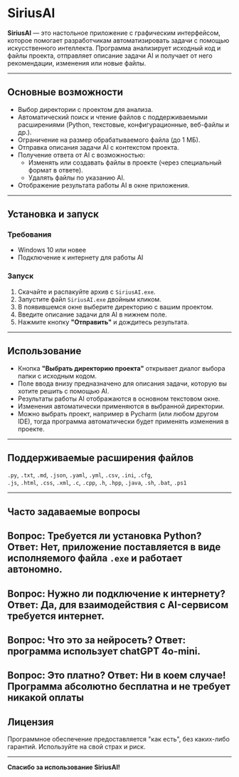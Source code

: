 # SiriusAI

**SiriusAI** — это настольное приложение с графическим интерфейсом, которое помогает разработчикам автоматизировать задачи с помощью искусственного интеллекта. Программа анализирует исходный код и файлы проекта, отправляет описание задачи AI и получает от него рекомендации, изменения или новые файлы.

---

## Основные возможности

- Выбор директории с проектом для анализа.
- Автоматический поиск и чтение файлов с поддерживаемыми расширениями (Python, текстовые, конфигурационные, веб-файлы и др.).
- Ограничение на размер обрабатываемого файла (до 1 МБ).
- Отправка описания задачи AI с контекстом проекта.
- Получение ответа от AI с возможностью:
  - Изменять или создавать файлы в проекте (через специальный формат в ответе).
  - Удалять файлы по указанию AI.
- Отображение результата работы AI в окне приложения.

---

## Установка и запуск

### Требования

- Windows 10 или новее
- Подключение к интернету для работы AI

### Запуск

1. Скачайте и распакуйте архив с `SiriusAI.exe`.
2. Запустите файл `SiriusAI.exe` двойным кликом.
3. В появившемся окне выберите директорию с вашим проектом.
4. Введите описание задачи для AI в нижнем поле.
5. Нажмите кнопку **"Отправить"** и дождитесь результата.

---

## Использование

- Кнопка **"Выбрать директорию проекта"** открывает диалог выбора папки с исходным кодом.
- Поле ввода внизу предназначено для описания задачи, которую вы хотите решить с помощью AI.
- Результаты работы AI отображаются в основном текстовом окне.
- Изменения автоматически применяются в выбранной директории.
- Можно выбрать проект, например в Pycharm (или любом другом IDE), тогда программа автоматически будет применять изменения в проекте.

---

## Поддерживаемые расширения файлов

`.py`, `.txt`, `.md`, `.json`, `.yaml`, `.yml`, `.csv`, `.ini`, `.cfg`,  
`.js`, `.html`, `.css`, `.xml`, `.c`, `.cpp`, `.h`, `.hpp`, `.java`, `.sh`, `.bat`, `.ps1`

---

## Часто задаваемые вопросы

**Вопрос: Требуется ли установка Python?**  
**Ответ:** Нет, приложение поставляется в виде исполняемого файла `.exe` и работает автономно.
---
**Вопрос: Нужно ли подключение к интернету?**  
**Ответ:** Да, для взаимодействия с AI-сервисом требуется интернет.
---
**Вопрос: Что это за нейросеть?**
**Ответ:** программа использует **chatGPT 4o-mini.**
---
**Вопрос: Это платно?**
**Ответ:** Ни в коем случае! Программа **абсолютно бесплатна и не требует никакой оплаты** 
---

## Лицензия

Программное обеспечение предоставляется "как есть", без каких-либо гарантий. Используйте на свой страх и риск.


---

**Спасибо за использование SiriusAI!**
